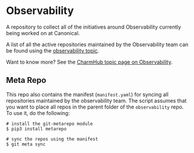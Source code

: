 # Observability

A repository to collect all of the initiatives around Observability currently being 
worked on at Canonical.

A list of all the active repositories maintained by the Observability team can be found using the [observability topic](https://github.com/search?q=topic%3Aobservability+org%3Acanonical+fork%3Atrue+archived%3Afalse&type=repositories).

Want to know more? See the [CharmHub topic page on Observability](https://charmhub.io/topics/canonical-observability-stack).

## Meta Repo

This repo also contains the manifest (`manifest.yaml`) for syncing all repositories maintained by the observability team.
The script assumes that you want to place all repos in the parent folder of the `observability` repo. To use it, do the following:

```
# install the git-metarepo module
$ pip3 install metarepo

# sync the repos using the manifest
$ git meta sync
```
